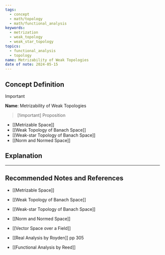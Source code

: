 ```yaml
---
tags:
  - concept
  - math/topology
  - math/functional_analysis
keywords:
  - metrization
  - weak_topology
  - weak_star_topology
topics:
  - functional_analysis
  - topology
name: Metrizability of Weak Topologies
date of note: 2024-05-15
---
```


## Concept Definition

>[!important]
>**Name**: Metrizability of Weak Topologies

>[!important] Proposition
>


- [[Metrizable Space]]
- [[Weak Topology of Banach Space]]
- [[Weak-star Topology of Banach Space]]
- [[Norm and Normed Space]]



## Explanation







-----------
##  Recommended Notes and References



- [[Metrizable Space]]
- [[Weak Topology of Banach Space]]
- [[Weak-star Topology of Banach Space]]
- [[Norm and Normed Space]]

- [[Vector Space over a Field]]

- [[Real Analysis by Royden]] pp 305
- [[Functional Analysis by Reed]]